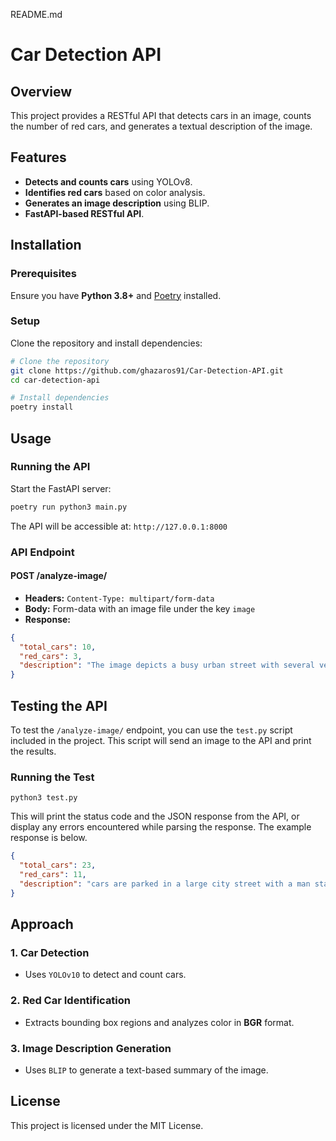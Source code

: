 README.md
# Car Detection API

## Overview
This project provides a RESTful API that detects cars in an image, counts the number of red cars, and generates a textual description of the image.

## Features
- **Detects and counts cars** using YOLOv8.
- **Identifies red cars** based on color analysis.
- **Generates an image description** using BLIP.
- **FastAPI-based RESTful API**.

## Installation
### Prerequisites
Ensure you have **Python 3.8+** and [Poetry](https://python-poetry.org/docs/) installed.

### Setup
Clone the repository and install dependencies:
```sh
# Clone the repository
git clone https://github.com/ghazaros91/Car-Detection-API.git
cd car-detection-api

# Install dependencies
poetry install
```

## Usage
### Running the API
Start the FastAPI server:
```sh
poetry run python3 main.py
```
The API will be accessible at: `http://127.0.0.1:8000`

### API Endpoint
#### **POST /analyze-image/**
- **Headers:** `Content-Type: multipart/form-data`
- **Body:** Form-data with an image file under the key `image`
- **Response:**
```json
{
  "total_cars": 10,
  "red_cars": 3,
  "description": "The image depicts a busy urban street with several vehicles, including three trees, pedestrians, amidst tall buildings."
}
```

## Testing the API
To test the `/analyze-image/` endpoint, you can use the `test.py` script included in the project. This script will send an image to the API and print the results.

### Running the Test
```
python3 test.py
```
This will print the status code and the JSON response from the API, or display any errors encountered while parsing the response. The example response is below.
```json
{
  "total_cars": 23,
  "red_cars": 11,
  "description": "cars are parked in a large city street with a man standing in the middle"
}
```


## Approach
### 1. **Car Detection**
- Uses `YOLOv10` to detect and count cars.

### 2. **Red Car Identification**
- Extracts bounding box regions and analyzes color in **BGR** format.

### 3. **Image Description Generation**
- Uses `BLIP` to generate a text-based summary of the image.

## License
This project is licensed under the MIT License.

